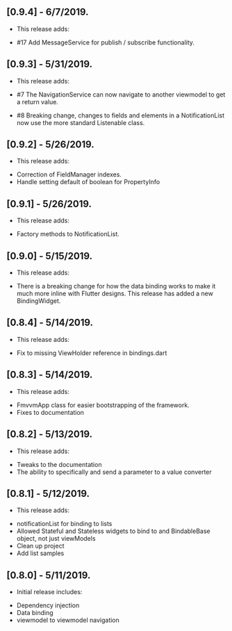## [0.9.4] - 6/7/2019.

* This release adds:
 
- #17 Add MessageService for publish / subscribe functionality.

## [0.9.3] - 5/31/2019.

* This release adds:
 
- #7 The NavigationService can now navigate to another viewmodel to get a return value.

- #8 Breaking change, changes to fields and elements in a NotificationList now use the more standard Listenable class.

## [0.9.2] - 5/26/2019.

* This release adds:
 
- Correction of FieldManager indexes.
- Handle setting default of boolean for PropertyInfo

## [0.9.1] - 5/26/2019.

* This release adds:
 
- Factory methods to NotificationList.

## [0.9.0] - 5/15/2019.

* This release adds:
 
- There is a breaking change for how the data binding works to make it much more inline with Flutter designs. This release has added a new BindingWidget.

## [0.8.4] - 5/14/2019.

* This release adds:
 
- Fix to missing ViewHolder reference in bindings.dart

## [0.8.3] - 5/14/2019.

* This release adds:
 
- FmvvmApp class for easier bootstrapping of the framework.
- Fixes to documentation

## [0.8.2] - 5/13/2019.

* This release adds:
 
- Tweaks to the documentation
- The ability to specifically and send a parameter to a value converter

## [0.8.1] - 5/12/2019.

* This release adds:
 
- notificationList for binding to lists
- Allowed Stateful and Stateless widgets to bind to and BindableBase object, not just viewModels
- Clean up project
- Add list samples

## [0.8.0] - 5/11/2019.

* Initial release includes:
 
- Dependency injection
- Data binding
- viewmodel to viewmodel navigation
